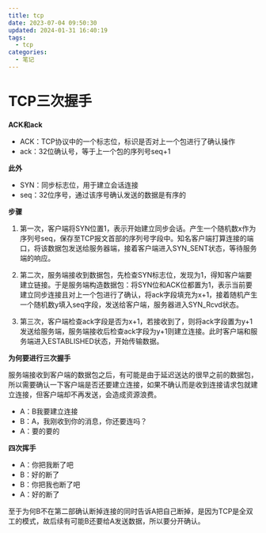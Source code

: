 ```yaml
---
title: tcp
date: 2023-07-04 09:50:30
updated: 2024-01-31 16:40:19
tags:
  - tcp
categories:
  - 笔记
---
```


# TCP三次握手

**ACK和ack**

- ACK：TCP协议中的一个标志位，标识是否对上一个包进行了确认操作
- ack：32位确认号，等于上一个包的序列号seq+1

**此外**

- SYN：同步标志位，用于建立会话连接
- seq：32位序号，通过该序号确认发送的数据是有序的

**步骤**

1. 第一次，客户端将SYN位置1，表示开始建立同步会话。产生一个随机数x作为序列号seq，保存至TCP报文首部的序列号字段中。知名客户端打算连接的端口，将该数据包发送给服务器端，接着客户端进入SYN_SENT状态，等待服务端的响应。

2. 第二次，服务端接收到数据包，先检查SYN标志位，发现为1，得知客户端要建立链接。于是服务端构造数据包：将SYN位和ACK位都置为1，表示当前要建立同步连接且对上一个包进行了确认，将ack字段填充为x+1，接着随机产生一个随机数y填入seq字段，发送给客户端，服务器进入SYN_Rcvd状态。

3. 第三次，客户端检查ack字段是否为x+1，若接收到了，则将ack字段置为y+1发送给服务端，服务端接收后检查ack字段为y+1则建立连接。此时客户端和服务端进入ESTABLISHED状态，开始传输数据。

**为何要进行三次握手**

服务端接收到客户端的数据包之后，有可能是由于延迟送达的很早之前的数据包，所以需要确认一下客户端是否还要建立连接，如果不确认而是收到连接请求包就建立连接，但客户端却不再发送，会造成资源浪费。

- A：B我要建立连接
- B：A，我刚收到你的消息，你还要连吗？
- A：要的要的

**四次挥手**

- A：你把我断了吧
- B：好的断了
- B：你把我也断了吧
- A：好的断了

至于为何B不在第二部确认断掉连接的同时告诉A把自己断掉，是因为TCP是全双工的模式，故后续有可能B还要给A发送数据，所以要分开确认。
